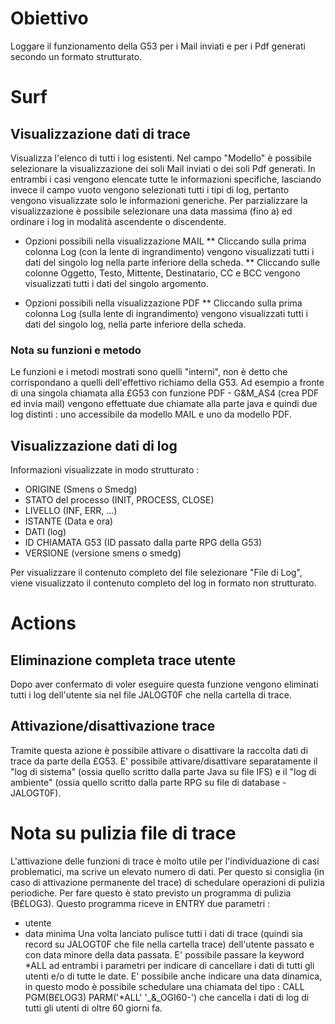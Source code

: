 # Obiettivo
Loggare il funzionamento della G53 per i Mail inviati e per i Pdf generati secondo un formato strutturato.

# Surf
## Visualizzazione dati di trace
Visualizza l'elenco di tutti i log esistenti.
Nel campo "Modello" è possibile selezionare la visualizzazione dei soli Mail inviati o dei soli Pdf generati. In entrambi i casi vengono elencate tutte le informazioni specifiche, lasciando invece il campo vuoto vengono selezionati tutti i tipi di log, pertanto vengono visualizzate solo le informazioni generiche.
Per parzializzare la visualizzazione è possibile selezionare una data massima (fino a) ed ordinare i log in modalità ascendente o discendente.

 * Opzioni possibili nella visualizzazione MAIL
 ** Cliccando sulla prima colonna Log (con la lente di ingrandimento) vengono visualizzati tutti i dati del singolo log nella parte inferiore della scheda.
 ** Cliccando sulle colonne Oggetto, Testo, Mittente, Destinatario, CC e BCC vengono visualizzati tutti i dati del singolo argomento.

 * Opzioni possibili nella visualizzazione PDF
 ** Cliccando sulla prima colonna Log (sulla lente di ingrandimento) vengono visualizzati tutti i dati del singolo log, nella parte inferiore della scheda.

### Nota su funzioni e metodo
Le funzioni e i metodi mostrati sono quelli "interni", non è detto che corrispondano a quelli dell'effettivo richiamo della G53.
Ad esempio a fronte di una singola chiamata alla £G53 con funzione PDF - G&M_AS4 (crea PDF ed invia mail) vengono effettuate due chiamate alla parte java e quindi due log distinti :  uno accessibile da modello MAIL e uno da modello PDF.

## Visualizzazione dati di log
Informazioni visualizzate in modo strutturato : 
 * ORIGINE (Smens o Smedg)
 * STATO del processo (INIT, PROCESS, CLOSE)
 * LIVELLO (INF, ERR, ...)
 * ISTANTE (Data e ora)
 * DATI (log)
 * ID CHIAMATA G53 (ID passato dalla parte RPG della G53)
 * VERSIONE (versione smens o smedg)

Per visualizzare il contenuto completo del file selezionare "File di Log", viene visualizzato il contenuto completo del log in formato non strutturato.


# Actions
## Eliminazione completa trace utente
Dopo aver confermato di voler eseguire questa funzione vengono eliminati tutti i log dell'utente sia nel file JALOGT0F che nella cartella di trace.

## Attivazione/disattivazione trace
Tramite questa azione è possibile attivare o disattivare la raccolta dati di trace da parte della £G53.
E' possibile attivare/disattivare separatamente il "log di sistema" (ossia quello scritto dalla parte Java su file IFS) e il "log di ambiente" (ossia quello scritto dalla parte RPG su file di database - JALOGT0F).

# Nota su pulizia file di trace
L'attivazione delle funzioni di trace è molto utile per l'individuazione di casi problematici, ma scrive un elevato numero di dati.
Per questo si consiglia (in caso di attivazione permanente del trace) di schedulare operazioni di pulizia periodiche.
Per fare questo è stato previsto un programma di pulizia (B£LOG3). Questo programma riceve in ENTRY due parametri : 
 * utente
 * data minima
Una volta lanciato pulisce tutti i dati di trace (quindi sia record su JALOGT0F che file nella cartella trace) dell'utente passato e con data minore della data passata.
E' possibile passare la keyword *ALL ad entrambi i parametri per indicare di cancellare i dati di tutti gli utenti e/o di tutte le date.
E' possibile anche indicare una data dinamica, in questo modo è possibile schedulare una chiamata del tipo :  CALL PGM(B£LOG3) PARM('*ALL' '_&_OGI60-') che cancella i dati di log di tutti gli utenti di oltre 60 giorni fa.

